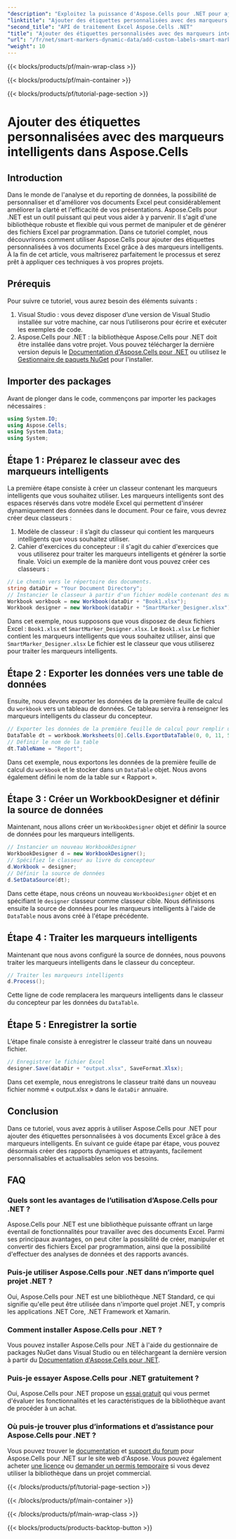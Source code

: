 ```yaml
---
"description": "Exploitez la puissance d'Aspose.Cells pour .NET pour ajouter des étiquettes personnalisées et des marqueurs intelligents à vos documents Excel. Suivez ce tutoriel étape par étape et créez des rapports dynamiques et attrayants."
"linktitle": "Ajouter des étiquettes personnalisées avec des marqueurs intelligents dans Aspose.Cells"
"second_title": "API de traitement Excel Aspose.Cells .NET"
"title": "Ajouter des étiquettes personnalisées avec des marqueurs intelligents dans Aspose.Cells"
"url": "/fr/net/smart-markers-dynamic-data/add-custom-labels-smart-markers/"
"weight": 10
---
```


{{< blocks/products/pf/main-wrap-class >}}

{{< blocks/products/pf/main-container >}}

{{< blocks/products/pf/tutorial-page-section >}}

# Ajouter des étiquettes personnalisées avec des marqueurs intelligents dans Aspose.Cells

## Introduction
Dans le monde de l'analyse et du reporting de données, la possibilité de personnaliser et d'améliorer vos documents Excel peut considérablement améliorer la clarté et l'efficacité de vos présentations. Aspose.Cells pour .NET est un outil puissant qui peut vous aider à y parvenir. Il s'agit d'une bibliothèque robuste et flexible qui vous permet de manipuler et de générer des fichiers Excel par programmation.
Dans ce tutoriel complet, nous découvrirons comment utiliser Aspose.Cells pour ajouter des étiquettes personnalisées à vos documents Excel grâce à des marqueurs intelligents. À la fin de cet article, vous maîtriserez parfaitement le processus et serez prêt à appliquer ces techniques à vos propres projets.
## Prérequis
Pour suivre ce tutoriel, vous aurez besoin des éléments suivants :
1. Visual Studio : vous devez disposer d’une version de Visual Studio installée sur votre machine, car nous l’utiliserons pour écrire et exécuter les exemples de code.
2. Aspose.Cells pour .NET : la bibliothèque Aspose.Cells pour .NET doit être installée dans votre projet. Vous pouvez télécharger la dernière version depuis le [Documentation d'Aspose.Cells pour .NET](https://reference.aspose.com/cells/net/) ou utilisez le [Gestionnaire de paquets NuGet](https://www.nuget.org/packages/Aspose.Cells/) pour l'installer.
## Importer des packages
Avant de plonger dans le code, commençons par importer les packages nécessaires :
```csharp
using System.IO;
using Aspose.Cells;
using System.Data;
using System;
```
## Étape 1 : Préparez le classeur avec des marqueurs intelligents
La première étape consiste à créer un classeur contenant les marqueurs intelligents que vous souhaitez utiliser. Les marqueurs intelligents sont des espaces réservés dans votre modèle Excel qui permettent d'insérer dynamiquement des données dans le document.
Pour ce faire, vous devrez créer deux classeurs :
1. Modèle de classeur : il s’agit du classeur qui contient les marqueurs intelligents que vous souhaitez utiliser.
2. Cahier d'exercices du concepteur : il s'agit du cahier d'exercices que vous utiliserez pour traiter les marqueurs intelligents et générer la sortie finale.
Voici un exemple de la manière dont vous pouvez créer ces classeurs :
```csharp
// Le chemin vers le répertoire des documents.
string dataDir = "Your Document Directory";
// Instancier le classeur à partir d'un fichier modèle contenant des marqueurs intelligents
Workbook workbook = new Workbook(dataDir + "Book1.xlsx");
Workbook designer = new Workbook(dataDir + "SmartMarker_Designer.xlsx");
```
Dans cet exemple, nous supposons que vous disposez de deux fichiers Excel : `Book1.xlsx` et `SmartMarker_Designer.xlsx`. Le `Book1.xlsx` Le fichier contient les marqueurs intelligents que vous souhaitez utiliser, ainsi que `SmartMarker_Designer.xlsx` Le fichier est le classeur que vous utiliserez pour traiter les marqueurs intelligents.
## Étape 2 : Exporter les données vers une table de données
Ensuite, nous devons exporter les données de la première feuille de calcul du `workbook` vers un tableau de données. Ce tableau servira à renseigner les marqueurs intelligents du classeur du concepteur.
```csharp
// Exporter les données de la première feuille de calcul pour remplir un tableau de données
DataTable dt = workbook.Worksheets[0].Cells.ExportDataTable(0, 0, 11, 5, true);
// Définir le nom de la table
dt.TableName = "Report";
```
Dans cet exemple, nous exportons les données de la première feuille de calcul du `workbook` et le stocker dans un `DataTable` objet. Nous avons également défini le nom de la table sur « Rapport ».
## Étape 3 : Créer un WorkbookDesigner et définir la source de données
Maintenant, nous allons créer un `WorkbookDesigner` objet et définir la source de données pour les marqueurs intelligents.
```csharp
// Instancier un nouveau WorkbookDesigner
WorkbookDesigner d = new WorkbookDesigner();
// Spécifiez le classeur au livre du concepteur
d.Workbook = designer;
// Définir la source de données
d.SetDataSource(dt);
```
Dans cette étape, nous créons un nouveau `WorkbookDesigner` objet et en spécifiant le `designer` classeur comme classeur cible. Nous définissons ensuite la source de données pour les marqueurs intelligents à l'aide de `DataTable` nous avons créé à l'étape précédente.
## Étape 4 : Traiter les marqueurs intelligents
Maintenant que nous avons configuré la source de données, nous pouvons traiter les marqueurs intelligents dans le classeur du concepteur.
```csharp
// Traiter les marqueurs intelligents
d.Process();
```
Cette ligne de code remplacera les marqueurs intelligents dans le classeur du concepteur par les données du `DataTable`.
## Étape 5 : Enregistrer la sortie
L’étape finale consiste à enregistrer le classeur traité dans un nouveau fichier.
```csharp
// Enregistrer le fichier Excel
designer.Save(dataDir + "output.xlsx", SaveFormat.Xlsx);
```
Dans cet exemple, nous enregistrons le classeur traité dans un nouveau fichier nommé « output.xlsx » dans le `dataDir` annuaire.
## Conclusion
Dans ce tutoriel, vous avez appris à utiliser Aspose.Cells pour .NET pour ajouter des étiquettes personnalisées à vos documents Excel grâce à des marqueurs intelligents. En suivant ce guide étape par étape, vous pouvez désormais créer des rapports dynamiques et attrayants, facilement personnalisables et actualisables selon vos besoins.
## FAQ
### Quels sont les avantages de l’utilisation d’Aspose.Cells pour .NET ?
Aspose.Cells pour .NET est une bibliothèque puissante offrant un large éventail de fonctionnalités pour travailler avec des documents Excel. Parmi ses principaux avantages, on peut citer la possibilité de créer, manipuler et convertir des fichiers Excel par programmation, ainsi que la possibilité d'effectuer des analyses de données et des rapports avancés.
### Puis-je utiliser Aspose.Cells pour .NET dans n’importe quel projet .NET ?
Oui, Aspose.Cells pour .NET est une bibliothèque .NET Standard, ce qui signifie qu'elle peut être utilisée dans n'importe quel projet .NET, y compris les applications .NET Core, .NET Framework et Xamarin.
### Comment installer Aspose.Cells pour .NET ?
Vous pouvez installer Aspose.Cells pour .NET à l'aide du gestionnaire de packages NuGet dans Visual Studio ou en téléchargeant la dernière version à partir du [Documentation d'Aspose.Cells pour .NET](https://reference.aspose.com/cells/net/).
### Puis-je essayer Aspose.Cells pour .NET gratuitement ?
Oui, Aspose.Cells pour .NET propose un [essai gratuit](https://releases.aspose.com/) qui vous permet d'évaluer les fonctionnalités et les caractéristiques de la bibliothèque avant de procéder à un achat.
### Où puis-je trouver plus d’informations et d’assistance pour Aspose.Cells pour .NET ?
Vous pouvez trouver le [documentation](https://reference.aspose.com/cells/net/) et [support du forum](https://forum.aspose.com/c/cells/9) pour Aspose.Cells pour .NET sur le site web d'Aspose. Vous pouvez également acheter [une licence](https://purchase.aspose.com/buy) ou [demander un permis temporaire](https://purchase.aspose.com/temporary-license/) si vous devez utiliser la bibliothèque dans un projet commercial.

{{< /blocks/products/pf/tutorial-page-section >}}

{{< /blocks/products/pf/main-container >}}

{{< /blocks/products/pf/main-wrap-class >}}

{{< blocks/products/products-backtop-button >}}